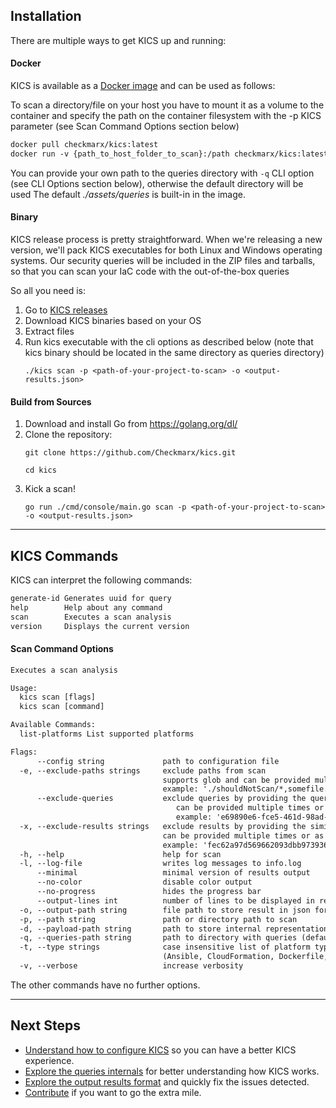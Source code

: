 ## Installation

There are multiple ways to get KICS up and running:


#### Docker

KICS is available as a <a href="https://hub.docker.com/r/checkmarx/kics" target="_blank">Docker image</a> and can be used as follows:

To scan a directory/file on your host you have to mount it as a volume to the container and specify the path on the container filesystem with the -p KICS parameter (see Scan Command Options section below)

```txt
docker pull checkmarx/kics:latest
docker run -v {​​​​path_to_host_folder_to_scan}​​​​:/path checkmarx/kics:latest scan -p "/path" -o "/path/results.json"
```

You can provide your own path to the queries directory with `-q` CLI option (see CLI Options section below), otherwise the default directory will be used The default *./assets/queries* is built-in in the image.

#### Binary

KICS release process is pretty straightforward.
When we're releasing a new version, we'll pack KICS executables for both Linux and Windows operating systems.
Our security queries will be included in the ZIP files and tarballs, so that you can scan your IaC code with the out-of-the-box queries

So all you need is:

1. Go to <a href="https://github.com/Checkmarx/kics/releases/latest" target="_blank">KICS releases</a>
1. Download KICS binaries based on your OS
1. Extract files
1. Run kics executable with the cli options as described below (note that kics binary should be located in the same directory as queries directory)
   ```
   ./kics scan -p <path-of-your-project-to-scan> -o <output-results.json>
   ```

#### Build from Sources

1. Download and install Go from <a href="https://golang.org/dl/" target="_blank">https://golang.org/dl/</a>
1. Clone the repository:
   ```
   git clone https://github.com/Checkmarx/kics.git
   ```
   ```
   cd kics
   ```
1. Kick a scan!
   ```
   go run ./cmd/console/main.go scan -p <path-of-your-project-to-scan> -o <output-results.json>
   ```

---

## KICS Commands
KICS can interpret the following commands:

```txt
generate-id Generates uuid for query
help        Help about any command
scan        Executes a scan analysis
version     Displays the current version
```

#### Scan Command Options

```txt
Executes a scan analysis

Usage:
  kics scan [flags]
  kics scan [command]

Available Commands:
  list-platforms List supported platforms

Flags:
      --config string             path to configuration file
  -e, --exclude-paths strings     exclude paths from scan
                                  supports glob and can be provided multiple times or as a quoted comma separated string
                                  example: './shouldNotScan/*,somefile.txt'
      --exclude-queries           exclude queries by providing the query ID
			                         can be provided multiple times or as a comma separated string
			                         example: 'e69890e6-fce5-461d-98ad-cb98318dfc96,4728cd65-a20c-49da-8b31-9c08b423e4db'
  -x, --exclude-results strings   exclude results by providing the similarity ID of a result
                                  can be provided multiple times or as a comma separated string
                                  example: 'fec62a97d569662093dbb9739360942f...,31263s5696620s93dbb973d9360942fc2a...'
  -h, --help                      help for scan
  -l, --log-file                  writes log messages to info.log
      --minimal                   minimal version of results output
      --no-color                  disable color output
      --no-progress               hides the progress bar
      --output-lines int          number of lines to be displayed in results output (default 3)
  -o, --output-path string        file path to store result in json format
  -p, --path string               path or directory path to scan
  -d, --payload-path string       path to store internal representation JSON file
  -q, --queries-path string       path to directory with queries (default "./assets/queries")
  -t, --type strings              case insensitive list of platform types to scan
                                  (Ansible, CloudFormation, Dockerfile, Kubernetes, Terraform)
  -v, --verbose                   increase verbosity
```

The other commands have no further options.

---

## Next Steps
- [Understand how to configure KICS](configuration-file.md) so you can have a better KICS experience.
- [Explore the queries internals](queries.md) for better understanding how KICS works.
- [Explore the output results format](results.md) and quickly fix the issues detected.
- [Contribute](CONTRIBUTING.md) if you want to go the extra mile.

